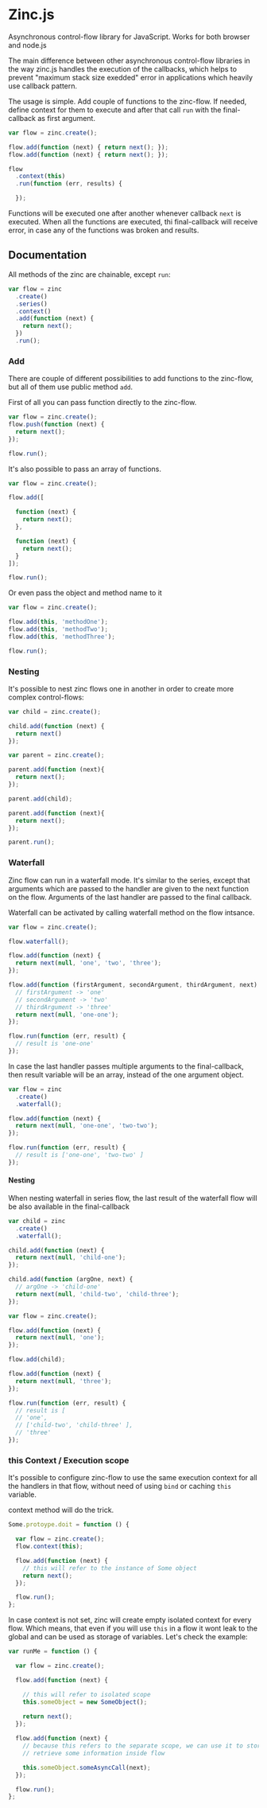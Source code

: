 # Zinc.js

Asynchronous control-flow library for JavaScript. Works for both browser and
node.js

The main difference between other asynchronous control-flow libraries in the way zinc.js
handles the execution of the callbacks, which helps to prevent "maximum stack size exedded" error in applications which heavily use callback pattern.

The usage is simple. Add couple of functions to the zinc-flow. If needed, define context for them to execute and after that call `run` with the
final-callback as first argument.

```javascript
var flow = zinc.create();

flow.add(function (next) { return next(); });
flow.add(function (next) { return next(); });

flow
  .context(this)
  .run(function (err, results) {

  });
```

Functions will be executed one after another whenever callback `next` is executed.
When all the functions are executed, thi final-callback will receive error, in
case any of the functions was broken and results.

## Documentation

All methods of the zinc are chainable, except  `run`:

```javascript
var flow = zinc
  .create()
  .series()
  .context()
  .add(function (next) {
    return next();
  })
  .run();
```

### Add

There are couple of different possibilities to add functions to the zinc-flow,
but all of them use public method `add`.

First of all you can pass function directly to the zinc-flow.

```javascript
var flow = zinc.create();
flow.push(function (next) {
  return next();
});

flow.run();
```

It's also possible to pass an array of functions.

```javascript
var flow = zinc.create();

flow.add([

  function (next) {
    return next();
  },

  function (next) {
    return next();
  }
]);

flow.run();
```

Or even pass the object and method name to it

```javascript
var flow = zinc.create();

flow.add(this, 'methodOne');
flow.add(this, 'methodTwo');
flow.add(this, 'methodThree');

flow.run();
```

### Nesting

It's possible to nest zinc flows one in another in order to create more
complex control-flows:

```javascript
var child = zinc.create();

child.add(function (next) { 
  return next()
});

var parent = zinc.create();

parent.add(function (next){
  return next();
});

parent.add(child);

parent.add(function (next){
  return next();
});

parent.run();
```


### Waterfall

Zinc flow can run in a waterfall mode. It's similar to the series, except that
arguments which are passed to the handler are given to the next function on the
flow. Arguments of the last handler are passed to the final callback.

Waterfall can be activated by calling waterfall method on the flow intsance.


```javascript
var flow = zinc.create();

flow.waterfall();

flow.add(function (next) {
  return next(null, 'one', 'two', 'three');
});

flow.add(function (firstArgument, secondArgument, thirdArgument, next) {
  // firstArgument -> 'one'
  // secondArgument -> 'two'
  // thirdArgument -> 'three'
  return next(null, 'one-one');
});

flow.run(function (err, result) {
  // result is 'one-one'
});
```

In case the last handler passes multiple arguments to the final-callback, then
result variable will be an array, instead of the one argument object.

```javascript
var flow = zinc
  .create()
  .waterfall();

flow.add(function (next) {
  return next(null, 'one-one', 'two-two');
});

flow.run(function (err, result) {
  // result is ['one-one', 'two-two' ]
});
```

#### Nesting

When nesting waterfall in series flow, the last result of the waterfall flow will be also available in the final-callback

```javascript
var child = zinc
  .create()
  .waterfall();

child.add(function (next) {
  return next(null, 'child-one');
});

child.add(function (argOne, next) {
  // argOne -> 'child-one'
  return next(null, 'child-two', 'child-three');
});

var flow = zinc.create();

flow.add(function (next) {
  return next(null, 'one');
});

flow.add(child);

flow.add(function (next) {
  return next(null, 'three');
});

flow.run(function (err, result) {
  // result is [
  // 'one',
  // ['child-two', 'child-three' ],
  // 'three'
});
```

### this Context / Execution scope

It's possible to configure zinc-flow to use the same execution context for all the handlers in
that flow, without need of using `bind` or caching `this` variable.

context method will do the trick.

```javascript
Some.protoype.doit = function () {

  var flow = zinc.create();
  flow.context(this);

  flow.add(function (next) {
    // this will refer to the instance of Some object
    return next();
  });

  flow.run();
};
```


In case context is not set, zinc will create empty isolated context for every
flow. Which means, that even if you will use `this` in a flow it wont leak to
the global and can be used as storage of variables. Let's check the example:


```javascript
var runMe = function () {

  var flow = zinc.create();

  flow.add(function (next) {

    // this will refer to isolated scope
    this.someObject = new SomeObject();
    
    return next();
  });

  flow.add(function (next) {
    // because this refers to the separate scope, we can use it to store and
    // retrieve some information inside flow

    this.someObject.someAsyncCall(next);
  });

  flow.run();
};
```




